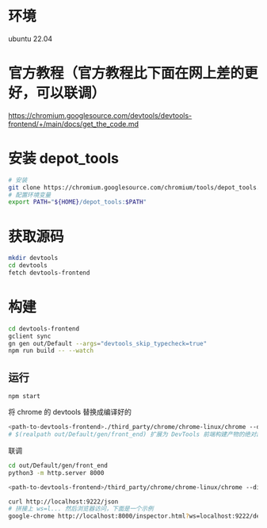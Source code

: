 # 环境
ubuntu 22.04

# 官方教程（官方教程比下面在网上差的更好，可以联调）
https://chromium.googlesource.com/devtools/devtools-frontend/+/main/docs/get_the_code.md

# 安装 depot_tools
```bash
# 安装
git clone https://chromium.googlesource.com/chromium/tools/depot_tools.git
# 配置环境变量
export PATH="${HOME}/depot_tools:$PATH"
```

# 获取源码
```bash
mkdir devtools
cd devtools
fetch devtools-frontend
```

# 构建
```bash
cd devtools-frontend
gclient sync
gn gen out/Default --args="devtools_skip_typecheck=true"
npm run build -- --watch
```

## 运行
```
npm start 
```
将 chrome 的 devtools 替换成编译好的
```bash
<path-to-devtools-frontend>./third_party/chrome/chrome-linux/chrome --disable-infobars --custom-devtools-frontend=file://$(realpath out/Default/gen/front_end)
# $(realpath out/Default/gen/front_end) 扩展为 DevTools 前端构建产物的绝对路径。
```
联调
```bash
cd out/Default/gen/front_end
python3 -m http.server 8000

<path-to-devtools-frontend>/third_party/chrome/chrome-linux/chrome --disable-infobars --remote-debugging-port=9222 --remote-allow-origins=http://localhost:8000 about:blank

curl http://localhost:9222/json 
# 拼接上 ws=l... 然后浏览器访问，下面是一个示例
google-chrome http://localhost:8000/inspector.html?ws=localhost:9222/devtools/page/980E69FE9FE460DB02391A2600D520A8
```